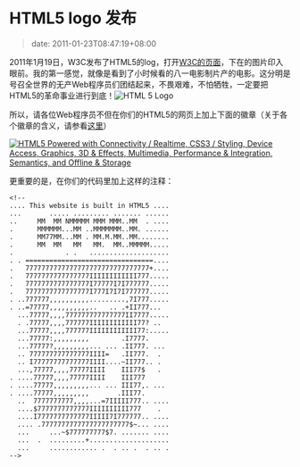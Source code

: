 # HTML5 logo 发布
>date: 2011-01-23T08:47:19+08:00



2011年1月19日，W3C发布了HTML5的log，打开[W3C的页面](http://www.w3.org/html/logo/)，下在的图片印入眼前。我的第一感觉，就像是看到了小时候看的八一电影制片产的电影。这分明是号召全世界的无产Web程序员们团结起来，不畏艰难，不怕牺牲，一定要把HTML5的革命事业进行到底！![](https://coolshell.cn/wp-content/uploads/2011/01/html5-logo-1-300x178.jpg "HTML 5 Logo")


所以，请各位Web程序员不但在你们的HTML5的网页上加上下面的徽章（关于各个徽章的含义，请参看[这里](http://www.elviscai.com/view/html5-logo-released/)）



[![HTML5 Powered with Connectivity / Realtime, CSS3 / Styling, Device Access, Graphics, 3D & Effects, Multimedia, Performance & Integration, Semantics, and Offline & Storage](http://www.w3.org/html/logo/badge/html5-badge-h-connectivity-css3-device-graphics-multimedia-performance-semantics-storage.png "HTML5 Powered with Connectivity / Realtime, CSS3 / Styling, Device Access, Graphics, 3D & Effects, Multimedia, Performance & Integration, Semantics, and Offline & Storage")](http://www.w3.org/html/logo/ "W3C HTML5 Logo")


更重要的是，在你们的代码里加上这样的注释：




```
<!--
.... This website is built in HTML5 ....
...       ..... ......... ....... ......
..     MM  MM NMMMMM MMM MMM..MM  . ....
.      MMMMMM...MM ..MMMMMMM..MM. ......
.      MM77MM...MM . MM.M.MM..MM........
.      MM  MM   MM   MM.  MM..MMMMM.....
.             . .   ....................
. . ================================....
.   7777777777777777777777777777777+....
.   7777777777777777IIIIIIIIIIII777.....
.   7777777777777777I77777I7I777777.....
.   7777777777777777I777I7I7I777777.....
. ..777777,,,,,,,,,,.........,7I777.....
. ..=77777,,,,,,,,,,..   .. .+II777...
  ...77777,,,,777777777777777II7777.....
  . .77777,,,,777777IIIIIIIIIIII77? ..
  ...77777,,,,777777IIIIIIIIIIII77:.....
  ...77777:,,,,,,,,,        .I7777.
  ...77777?,,,,,,,,,... ... .II777. ...
  .. 777777777777777IIII=   .II777.  .
  .. I77777777777777IIII....~II777.. .
  ...,77777,,,,77777IIII    III77$   .
. ....77777,,,,77777IIII    III777
. ....77777,,,,,,,,,... ... III77,. ...
. ....77777,,,,,,,,,       .III77.
  ..  7777777777,,,,...=7IIIII777.. ....
  ....$7777777777777IIIIIIIIII777    .
  ....I7777777777777IIIII7I777777.. ....
  .... .7777777777777777777777$~... ....
  ...     ...~$777777777$7. ....... ....
  ...  .  .........+....................
  ...     ............ .  . .. .  . .. .
-->

```




